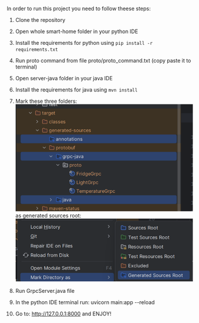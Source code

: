 In order to run this project you need to follow theese steps:
1. Clone the repository

2. Open whole smart-home folder in your python IDE
3. Install the requirements for python using `pip install -r requirements.txt`
4. Run proto command from file proto/proto_command.txt (copy paste it to terminal)

5. Open server-java folder in your java IDE
6. Install the requirements for java using `mvn install`
7. Mark these three folders:
![image](images/image.png)
as generated sources root:
![image](images/image1.png)

8. Run GrpcServer.java file 
9. In the python IDE terminal run: uvicorn main:app --reload
10. Go to: http://127.0.0.1:8000 and ENJOY!

